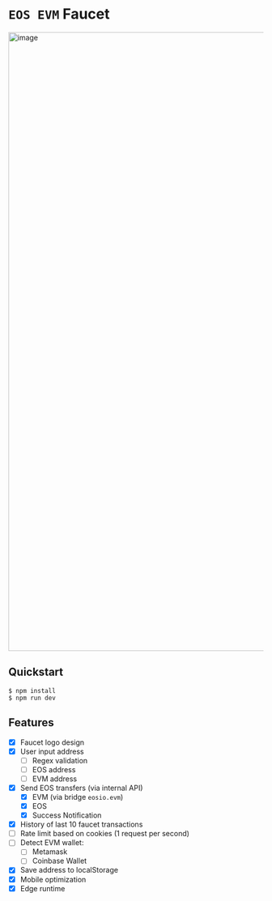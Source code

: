 # `EOS EVM` Faucet

<img width="1223" alt="image" src="https://user-images.githubusercontent.com/550895/229628495-5075dcfa-50b2-4b10-b07e-21c959d68052.png">

## Quickstart

```
$ npm install
$ npm run dev
```

## Features

- [x] Faucet logo design
- [x] User input address
  - [ ] Regex validation
  - [ ] EOS address
  - [ ] EVM address
- [x] Send EOS transfers (via internal API)
  - [x] EVM (via bridge `eosio.evm`)
  - [x] EOS
  - [x] Success Notification
- [x] History of last 10 faucet transactions
- [ ] Rate limit based on cookies (1 request per second)
- [ ] Detect EVM wallet:
  - [ ] Metamask
  - [ ] Coinbase Wallet
- [x] Save address to localStorage
- [x] Mobile optimization
- [x] Edge runtime
